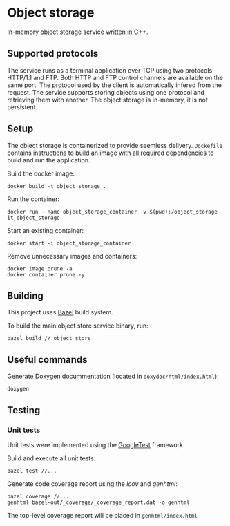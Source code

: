 # Object storage
In-memory object storage service written in C++. 

## Supported protocols
The service runs as a terminal application over TCP using two protocols - HTTP/1.1 and FTP. 
Both HTTP and FTP control channels are available on the same port. The protocol used by the client is automatically infered from the request.
The service supports storing objects using one protocol and retrieving them with another.
The object storage is in-memory, it is not persistent.

## Setup
The object storage is containerized to provide seemless delivery.
`Dockefile` contains instructions to build an image with all required dependencies to build and run the application.

Build the docker image:
```
docker build -t object_storage .
```

Run the container:
```
docker run --name object_storage_container -v $(pwd):/object_storage -it object_storage
```

Start an existing container:
```
docker start -i object_storage_container
```

Remove unnecessary images and containers:
```
docker image prune -a
docker container prune -y
```

## Building
This project uses [Bazel](https://bazel.build/) build system.

To build the main object store service binary, run:
```
bazel build //:object_store 
```

## Useful commands
Generate Doxygen docummentation (located in `doxydoc/html/index.html`):
```
doxygen
```


## Testing
### Unit tests
Unit tests were implemented using the [GoogleTest](https://github.com/google/googletest) framework.

Build and execute all unit tests:
```
bazel test //...
```

Generate code coverage report using the _lcov_ and _genhtml_:
```
bazel coverage //...
genhtml bazel-out/_coverage/_coverage_report.dat -o genhtml
```

The top-level coverage report will be placed in `genhtml/index.html`
